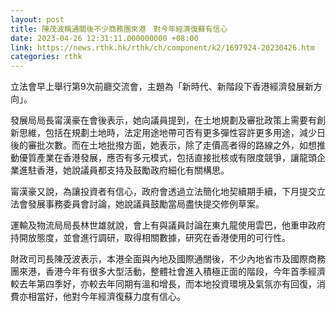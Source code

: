 ```yaml
---
layout: post
title: 陳茂波稱通關後不少商務團來港　對今年經濟復蘇有信心
date: 2023-04-26 12:31:11.000000000 +08:00
link: https://news.rthk.hk/rthk/ch/component/k2/1697924-20230426.htm
categories: rthk
---
```


立法會早上舉行第9次前廳交流會，主題為「新時代、新階段下香港經濟發展新方向」。

發展局局長甯漢豪在會後表示，她向議員提到，在土地規劃及審批政策上需要有創新思維，包括在規劃土地時，法定用途地帶可否有更多彈性容許更多用途，減少日後的審批次數。而在土地批撥方面，她表示，除了走價高者得的路線之外，如想推動優質產業在香港發展，應否有多元模式，包括直接批核或有限度競爭，讓龍頭企業進駐香港，她說議員都支持及鼓勵政府細化有關構思。

甯漢豪又說，為讓投資者有信心，政府會透過立法簡化地契續期手續，下月提交立法會發展事務委員會討論，她說議員鼓勵當局盡快提交修例草案。

運輸及物流局局長林世雄就說，會上有與議員討論在東九龍使用雲巴，他重申政府持開放態度，並會進行調研，取得相關數據，研究在香港使用的可行性。

財政司司長陳茂波表示，本港全面與內地及國際通關後，不少內地省市及國際商務團來港，香港今年有很多大型活動，整體社會進入積極正面的階段，今年首季經濟較去年第四季好，亦較去年同期有溫和增長，而本地投資環境及氣氛亦有回復，消費亦相當好，他對今年經濟復蘇力度有信心。
